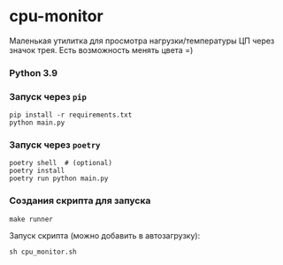 # cpu-monitor

Маленькая утилитка для просмотра нагрузки/температуры ЦП через значок трея. 
Есть возможность менять цвета =)


### Python 3.9

### Запуск через `pip`

    pip install -r requirements.txt
    python main.py

### Запуск через `poetry`

    poetry shell  # (optional)
    poetry install
    poetry run python main.py


### Создания скрипта для запуска

    make runner

Запуск скрипта (можно добавить в автозагрузку):
    
    sh cpu_monitor.sh
